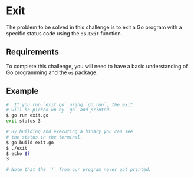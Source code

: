 # Exit

The problem to be solved in this challenge is to exit a Go program with a specific status code using the `os.Exit` function.

## Requirements

To complete this challenge, you will need to have a basic understanding of Go programming and the `os` package.

## Example

```sh
#  If you run `exit.go` using `go run`, the exit
# will be picked up by `go` and printed.
$ go run exit.go
exit status 3

# By building and executing a binary you can see
# the status in the terminal.
$ go build exit.go
$ ./exit
$ echo $?
3

# Note that the `!` from our program never got printed.
```
